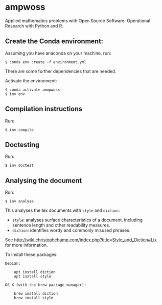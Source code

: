 # ampwoss

Applied mathematics problems with Open Source Software: Operational Research with Python and R.

## Create the Conda environment:

Assuming you have anaconda on your machine, run:

    $ conda env create -f environment.yml

There are some further dependencies that are needed.

Activate the environment:

    $ conda activate amwpwoss
    $ inv env

## Compilation instructions

Run:

    $ inv compile

## Doctesting

Run:

    $ inv doctest

## Analysing the document

Run:

    $ inv analyse

This analyses the tex documents with `style` and `diction`:

- `style`: analyses surface characteristics of a document, including sentence
  length and other readability measures.
- `diction`: identifies wordy and commonly misused phrases.

See
http://wiki.christophchamp.com/index.php?title=Style_and_Diction#Lix
for more information.

To install these packages:

    Debian:

        apt install diction
        apt install style

    OS X (with the brew package manager):

        brew install diction
        brew install style
